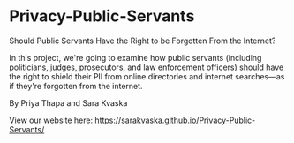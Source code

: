 # Privacy-Public-Servants
Should Public Servants Have the Right to be Forgotten From the Internet?

In this project, we're going to examine how public servants (including politicians, judges, prosecutors, and law enforcement officers) should have the right to shield their PII from online directories and internet searches—as if they're forgotten from the internet.


By Priya Thapa and Sara Kvaska

View our website here: https://sarakvaska.github.io/Privacy-Public-Servants/
